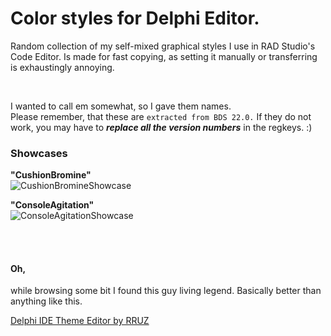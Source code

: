 # Color styles for Delphi Editor.
Random collection of my self-mixed graphical styles I use in RAD Studio's Code Editor. Is made for fast copying, as setting it manually or transferring is exhaustingly annoying.

<br>

I wanted to call em somewhat, so I gave them names.  
Please remember, that these are `extracted from BDS 22.0.` If they do not work, you may have to _**replace all the version numbers**_ in the regkeys. :) 

### Showcases
**"CushionBromine"**  
![CushionBromineShowcase](https://i.imgur.com/UiuoHqZ.png)

**"ConsoleAgitation"**  
![ConsoleAgitationShowcase](https://i.imgur.com/opfwjTU.png)

<br>
<br>

#### Oh,  
while browsing some bit I found this guy living legend.
Basically better than anything like this.

[Delphi IDE Theme Editor by RRUZ](https://github.com/RRUZ/delphi-ide-theme-editor/)
